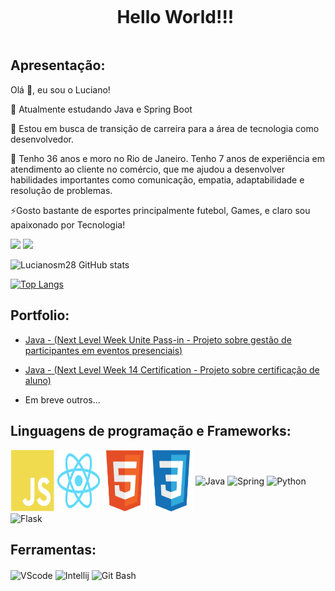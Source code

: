 <!--título-->
<div id="user-content-toc">
  <ul align="center">
    <summary><h1 style="display: inline-block">Hello World!!!</h1></summary>
</div>

<!-- Apresentação -->
## Apresentação:
<p>
 Olá 👋, eu sou o Luciano!
 
🌱 Atualmente estudando Java e Spring Boot

🔭 Estou em busca de transição de carreira para a área de tecnologia como desenvolvedor. 

</p>

<!-- Mais sobre -->
<p>
💬 Tenho 36 anos e moro no Rio de Janeiro. Tenho 7 anos de experiência em atendimento ao cliente no comércio, que me ajudou a desenvolver habilidades importantes como comunicação, empatia, adaptabilidade e resolução de problemas.

⚡Gosto bastante de esportes principalmente futebol, Games, e claro sou apaixonado por Tecnologia!
</p>

<!-- Links -->
<div> 
  <a href = "mailto:lsome@live.com"><img src="https://img.shields.io/badge/Microsoft_Outlook-0078D4?style=for-the-badge&logo=microsoft-outlook&logoColor=white" target="_blank"></a>
  <a href="https://www.linkedin.com/in/lucianosmelo"target="_blank"><img src="https://img.shields.io/badge/-LinkedIn-%230077B5?style=for-the-badge&logo=linkedin&logoColor=white" target="_blank"></a> 
</div>

<!-- GithubStats -->
![Lucianosm28 GitHub stats](https://github-readme-stats.vercel.app/api?username=Lucianosm28&show_icons=true&theme=highcontrast)

[![Top Langs](https://github-readme-stats.vercel.app/api/top-langs/?username=Lucianosm28&layout=compact)](https://github.com/anuraghazra/github-readme-stats)


<!-- Portfolio -->
## Portfolio:
- [Java - (Next Level Week Unite Pass-in - Projeto sobre gestão de participantes em eventos presenciais)](https://github.com/Lucianosm28/pass-in-nlw)
- [Java - (Next Level Week 14 Certification - Projeto sobre certificação de aluno)](https://github.com/Lucianosm28/certification_nlw)

- Em breve outros...

##  Linguagens de programação e Frameworks:
<!-- Linguagens -->
  <div style="flex-basis: 48%;">
  <img align="center" alt="Js" height="100" width="70" src="https://raw.githubusercontent.com/devicons/devicon/master/icons/javascript/javascript-plain.svg">
  <img align="center" alt="React" height="100" width="70" src="https://raw.githubusercontent.com/devicons/devicon/master/icons/react/react-original.svg">
  <img align="center" alt="HTML" height="100" width="70" src="https://raw.githubusercontent.com/devicons/devicon/master/icons/html5/html5-original.svg">
  <img align="center" alt="CSS" height="100" width="70" src="https://raw.githubusercontent.com/devicons/devicon/master/icons/css3/css3-original.svg">
  <img align="center" alt="Java" height="100" width="70" src="https://cdn.jsdelivr.net/gh/devicons/devicon@latest/icons/java/java-original-wordmark.svg">
  <img align="center" alt="Spring" height="100" width="70" src="https://cdn.jsdelivr.net/gh/devicons/devicon@latest/icons/spring/spring-original-wordmark.svg">
  <img align="center" alt="Python" height="100" width="70" src="https://cdn.jsdelivr.net/gh/devicons/devicon@latest/icons/python/python-original-wordmark.svg">
  <img align="center" alt="Flask" height="100" width="70" src="https://cdn.jsdelivr.net/gh/devicons/devicon@latest/icons/flask/flask-original-wordmark.svg">

  </div>
  
## Ferramentas:
  <!-- Ferramentas de uso -->
  <div style="flex-basis: 48%;">
    <img align="center" alt="VScode" height="100" width="70" src="https://cdn.jsdelivr.net/gh/devicons/devicon/icons/vscode/vscode-original.svg">
    <img align="center" alt="Intellij" height="100" width="70" src="https://cdn.jsdelivr.net/gh/devicons/devicon@latest/icons/intellij/intellij-original.svg">
    <img align="center" alt="Git Bash" height="100" width="70" src="https://cdn.jsdelivr.net/gh/devicons/devicon@latest/icons/git/git-plain-wordmark.svg">
  </div>
